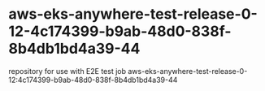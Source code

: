 # aws-eks-anywhere-test-release-0-12-4c174399-b9ab-48d0-838f-8b4db1bd4a39-44
repository for use with E2E test job aws-eks-anywhere-test-release-0-12:4c174399-b9ab-48d0-838f-8b4db1bd4a39-44
